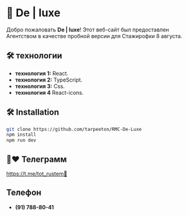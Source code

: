 # 🌟 De | luxe 

Добро пожаловать **De | luxe**! Этот веб-сайт был предоставлен Агентством в качестве пробной версии для Стажирофки 8 августа.

## 🛠️ технологии

- **технология 1:** React.
- **технология 2:** TypeScript.
- **технология 3:** Css.
- **технология 4** React-icons.

## 🛠 Installation


```bash
git clone https://github.com/tarpeeton/RMC-De-Luxe
npm install
npm run dev
```


## 🔗❤️ Телеграмм 
https://t.me/tot_rustem📲

## Телефон
- **(91) 788-80-41** 